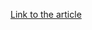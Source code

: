 [Link to the article](https://www.cisa.gov/news-events/alerts/2025/04/17/cisa-adds-three-known-exploited-vulnerabilities-catalog)
